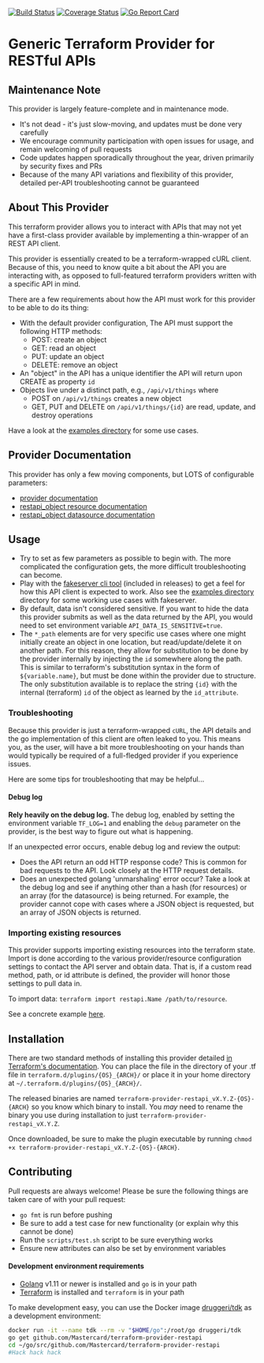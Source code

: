 [![Build Status](https://travis-ci.com/burbon/terraform-provider-restapi.svg?branch=master)](https://travis-ci.com/burbon/terraform-provider-restapi)
[![Coverage Status](https://coveralls.io/repos/github/burbon/terraform-provider-restapi/badge.svg?branch=master)](https://coveralls.io/github/burbon/terraform-provider-restapi?branch=master)
[![Go Report Card](https://goreportcard.com/badge/github.com/burbon/terraform-provider-restapi)](https://goreportcard.com/report/github.com/burbon/terraform-provider-restapi)

# Generic Terraform Provider for RESTful APIs

## Maintenance Note

This provider is largely feature-complete and in maintenance mode.

* It's not dead - it's just slow-moving, and updates must be done very carefully
* We encourage community participation with open issues for usage, and remain welcoming of pull requests
* Code updates happen sporadically throughout the year, driven primarily by security fixes and PRs
* Because of the many API variations and flexibility of this provider, detailed per-API troubleshooting cannot be guaranteed

## About This Provider

This terraform provider allows you to interact with APIs that may not yet have a first-class provider available by implementing a thin-wrapper of an REST API client.

This provider is essentially created to be a terraform-wrapped cURL client. Because of this, you need to know quite a bit about the API you are interacting with, as opposed to full-featured terraform providers written with a specific API in mind.

There are a few requirements about how the API must work for this provider to be able to do its thing:

* With the default provider configuration, The API must support the following HTTP methods:
  * POST: create an object
  * GET: read an object
  * PUT: update an object
  * DELETE: remove an object
* An "object" in the API has a unique identifier the API will return upon CREATE as property `id`
* Objects live under a distinct path, e.g., `/api/v1/things` where
  * POST on `/api/v1/things` creates a new object
  * GET, PUT and DELETE on `/api/v1/things/{id}` are read, update, and destroy operations

Have a look at the [examples directory](./examples/) for some use cases.

## Provider Documentation

This provider has only a few moving components, but LOTS of configurable parameters:

* [provider documentation](https://registry.terraform.io/providers/Mastercard/restapi/latest/docs)
* [restapi_object resource documentation](https://registry.terraform.io/providers/Mastercard/restapi/latest/docs/resources/object)
* [restapi_object datasource documentation](https://registry.terraform.io/providers/Mastercard/restapi/latest/docs/data-sources/object)

## Usage

* Try to set as few parameters as possible to begin with. The more complicated the configuration gets, the more difficult troubleshooting can become.
* Play with the [fakeserver cli tool](fakeservercli/) (included in releases) to get a feel for how this API client is expected to work. Also see the [examples directory](examples) directory for some working use cases with fakeserver.
* By default, data isn't considered sensitive. If you want to hide the data this provider submits as well as the data returned by the API, you would need to set environment variable `API_DATA_IS_SENSITIVE=true`.
* The `*_path` elements are for very specific use cases where one might initially create an object in one location, but read/update/delete it on another path. For this reason, they allow for substitution to be done by the provider internally by injecting the `id` somewhere along the path. This is similar to terraform's substitution syntax in the form of `${variable.name}`, but must be done within the provider due to structure. The only substitution available is to replace the string `{id}` with the internal (terraform) `id` of the object as learned by the `id_attribute`.

### Troubleshooting

Because this provider is just a terraform-wrapped `cURL`, the API details and the go implementation of this client are often leaked to you.
This means you, as the user, will have a bit more troubleshooting on your hands than would typically be required of a full-fledged provider if you experience issues.

Here are some tips for troubleshooting that may be helpful...

#### Debug log

**Rely heavily on the debug log.** The debug log, enabled by setting the environment variable `TF_LOG=1` and enabling the `debug` parameter on the provider, is the best way to figure out what is happening.

If an unexpected error occurs, enable debug log and review the output:

* Does the API return an odd HTTP response code? This is common for bad requests to the API. Look closely at the HTTP request details.
* Does an unexpected golang 'unmarshaling' error occur? Take a look at the debug log and see if anything other than a hash (for resources) or an array (for the datasource) is being returned. For example, the provider cannot cope with cases where a JSON object is requested, but an array of JSON objects is returned.

### Importing existing resources

This provider supports importing existing resources into the terraform state. Import is done according to the various provider/resource configuration settings to contact the API server and obtain data. That is, if a custom read method, path, or id attribute is defined, the provider will honor those settings to pull data in.

To import data:
`terraform import restapi.Name /path/to/resource`.

See a concrete example [here](examples/dummy_users_with_fakeserver.tf).

## Installation

There are two standard methods of installing this provider detailed [in Terraform's documentation](https://www.terraform.io/docs/configuration/providers.html#third-party-plugins). You can place the file in the directory of your .tf file in `terraform.d/plugins/{OS}_{ARCH}/` or place it in your home directory at `~/.terraform.d/plugins/{OS}_{ARCH}/`.

The released binaries are named `terraform-provider-restapi_vX.Y.Z-{OS}-{ARCH}` so you know which binary to install. You *may* need to rename the binary you use during installation to just `terraform-provider-restapi_vX.Y.Z`.

Once downloaded, be sure to make the plugin executable by running `chmod +x terraform-provider-restapi_vX.Y.Z-{OS}-{ARCH}`.

## Contributing

Pull requests are always welcome! Please be sure the following things are taken care of with your pull request:

* `go fmt` is run before pushing
* Be sure to add a test case for new functionality (or explain why this cannot be done)
* Run the `scripts/test.sh` script to be sure everything works
* Ensure new attributes can also be set by environment variables

#### Development environment requirements

* [Golang](https://golang.org/dl/) v1.11 or newer is installed and `go` is in your path
* [Terraform](https://www.terraform.io/downloads.html) is installed and `terraform` is in your path

To make development easy, you can use the Docker image [druggeri/tdk](https://hub.docker.com/r/druggeri/tdk) as a development environment:

```bash
docker run -it --name tdk --rm -v "$HOME/go":/root/go druggeri/tdk
go get github.com/Mastercard/terraform-provider-restapi
cd ~/go/src/github.com/Mastercard/terraform-provider-restapi
#Hack hack hack
```
